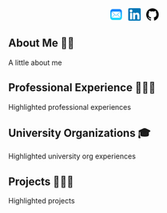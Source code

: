 ---
---
<center>
<a href="mailto: ypotdar@ucsd.edu" ><img src="assets/Email_Logo.png" alt="Email Logo" width="25" /></a> &nbsp; 
<a href="https://www.linkedin.com/in/yashmpotdar/" target = "_blank"><img src="assets/LinkedIn_Logo.png" alt="LinkedIn Logo" width="25" /></a> &nbsp; 
<a href="https://github.com/YashPotdar" target = "_blank"><img src="assets/Github_Logo.png" alt="Github Logo" width="25" /></a>


</center>

## About Me ✌🏽

A little about me

## Professional Experience 🧑🏽‍💻

Highlighted professional experiences

## University Organizations 🎓

Highlighted university org experiences

## Projects 🧑🏽‍🍳

Highlighted projects
